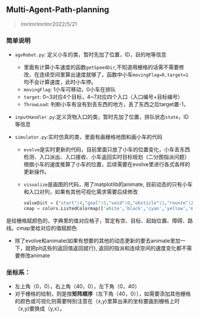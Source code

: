 ## Multi-Agent-Path-planning
> lmrlmrlmrlmr2022/5/21

### 简单说明

- `agvRobot.py`: 定义小车的类，暂时先加了位置，ID，目的地等信息

  - 里面有计算小车速度的函数`getSpeedDir`,不知道用栅格的话需不需要修改，在连续空间里算出速度就够了，函数中小车`movingFlag=0,target=1`均不会计算速度，此时小车停。
  - `movingFlag`: 1小车可移动，0小车在排队
  - `target`:  0\~3对应4个目标，4\~7对应四个入口（入口编号+目标编号）
  - `ThrowLoad`: 判断小车有没有到丢东西的地方，丢了东西之后target置-1，

- `inputHandler.py`:定义货物入口的类，暂时先加了位置，排队状态`state`，ID等信息

- `simulator.py`:实时仿真的类，里面有画栅格地图和画小车的代码

  - `evolve`是实时更新的代码，目前里面只放了小车的位置变化，小车丢东西检测、入口派出、入口接收、小车返回实时目标规划（二分图指派问题）根据小车的速度推算了小车的位置，后续需要在evolve里进行各式各样的更新操作。

  - `visualize`是画图的代码，用了matplotlib的animate, 目前动态的只有小车和入口对列，如果有其他可视化需求需要后续修改

    ```python
    valueDict = {"start":4,"goal":5,"void":0,"obsticle":1,"rounte":2,"visit":3}
    cmap = colors.ListedColormap(['white','black','cyan','yellow','magenta','green'])
    ```

是给栅格赋颜色的，字典里的值对应格子，暂定有空、目标、起始位置、障碍、路线。cmap里给对应的值赋颜色

- 除了evolve和animate(如果有想要的其他的动态更新的要去animate里加一下，就把plt这些的返回值返回就行), 返回的指派和连续空间的速度变化都不需要修改animate


### 坐标系：

- 左上角（0，0），右上角（40，0），左下角（0，40）
- 对于栅格的绘制，则是按**矩阵顺序**（左下角（40，0）），如需要添加其他栅格的颜色或可视化则需要特别注意在（x,y)里算出来的坐标要画到栅格上时（x,y)要换成（y,x）。
